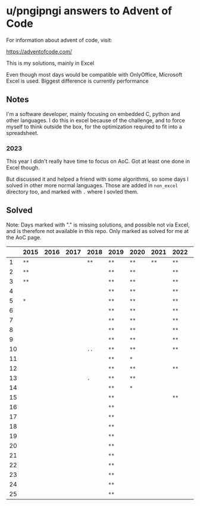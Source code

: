 u/pngipngi answers to Advent of Code
====================================

For information about advent of code, visit:

https://adventofcode.com/

This is my solutions, mainly in Excel

Even though most days would be compatible with OnlyOffice, Microsoft Excel is used. Biggest difference is currently performance

Notes
-----

I'm a software developer, mainly focusing on embedded C, python and other languages. I do this in excel because of the challenge, and to force myself to think outside the box, for the optimization required to fit into a spreadsheet.

### 2023

This year I didn't really have time to focus on AoC. Got at least one done in
Excel though.

But discussed it and helped a friend with some algorithms, so some days I solved
in other more normal languages. Those are added in `non_excel` directory too,
and marked with `.` where I sovled them.

Solved
------

Note: Days marked with "." is missing solutions, and possible not via Excel, and is therefore not available in this repo. Only marked as solved for me at the AoC page.

|    | 2015 | 2016 | 2017 | 2018 | 2019 | 2020 | 2021 | 2022 | 2023 |
| -- | ---- | ---- | ---- | ---- | ---- | ---- | ---- | ---- | ---- |
|  1 | `**` | `  ` | `  ` | `**` | `**` | `**` | `**` | `**` | `**` |
|  2 | `**` | `  ` | `  ` | `  ` | `**` | `**` | `  ` | `**` | `..` |
|  3 | `**` | `  ` | `  ` | `  ` | `**` | `**` | `  ` | `**` | `..` |
|  4 | `  ` | `  ` | `  ` | `  ` | `**` | `**` | `  ` | `**` | `..` |
|  5 | `* ` | `  ` | `  ` | `  ` | `**` | `**` | `  ` | `**` | `..` |
|  6 | `  ` | `  ` | `  ` | `  ` | `**` | `**` | `  ` | `**` | `..` |
|  7 | `  ` | `  ` | `  ` | `  ` | `**` | `**` | `  ` | `**` | `..` |
|  8 | `  ` | `  ` | `  ` | `  ` | `**` | `**` | `  ` | `**` | `..` |
|  9 | `  ` | `  ` | `  ` | `  ` | `**` | `**` | `  ` | `**` | `..` |
| 10 | `  ` | `  ` | `  ` | `..` | `**` | `**` | `  ` | `**` | `..` |
| 11 | `  ` | `  ` | `  ` | `  ` | `**` | `* ` | `  ` | `  ` | `..` |
| 12 | `  ` | `  ` | `  ` | `  ` | `**` | `**` | `  ` | `**` | `..` |
| 13 | `  ` | `  ` | `  ` | `. ` | `**` | `**` | `  ` | `  ` | `..` |
| 14 | `  ` | `  ` | `  ` | `  ` | `**` | `* ` | `  ` | `  ` | `..` |
| 15 | `  ` | `  ` | `  ` | `  ` | `**` | `  ` | `  ` | `**` | `..` |
| 16 | `  ` | `  ` | `  ` | `  ` | `**` | `  ` | `  ` | `  ` | `..` |
| 17 | `  ` | `  ` | `  ` | `  ` | `**` | `  ` | `  ` | `  ` | `..` |
| 18 | `  ` | `  ` | `  ` | `  ` | `**` | `  ` | `  ` | `  ` | `..` |
| 19 | `  ` | `  ` | `  ` | `  ` | `**` | `  ` | `  ` | `  ` | `  ` |
| 20 | `  ` | `  ` | `  ` | `  ` | `**` | `  ` | `  ` | `  ` | `  ` |
| 21 | `  ` | `  ` | `  ` | `  ` | `**` | `  ` | `  ` | `  ` | `  ` |
| 22 | `  ` | `  ` | `  ` | `  ` | `**` | `  ` | `  ` | `  ` | `  ` |
| 23 | `  ` | `  ` | `  ` | `  ` | `**` | `  ` | `  ` | `  ` | `  ` |
| 24 | `  ` | `  ` | `  ` | `  ` | `**` | `  ` | `  ` | `  ` | `  ` |
| 25 | `  ` | `  ` | `  ` | `  ` | `**` | `  ` | `  ` | `  ` | `  ` |

